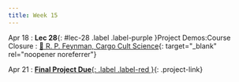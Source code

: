 ```yaml
---
title: Week 15
---
```


Apr 18
: **Lec 28**{: #lec-28 .label .label-purple }Project Demos:Course Closure
  : [📖 R. P. Feynman, Cargo Cult Science](https://calteches.library.caltech.edu/51/2/CargoCult.htm){: target="_blank" rel="noopener noreferrer"}

Apr 21
: [**Final Project Due**{: .label .label-red }](/projects/finalproject/){: .project-link}
